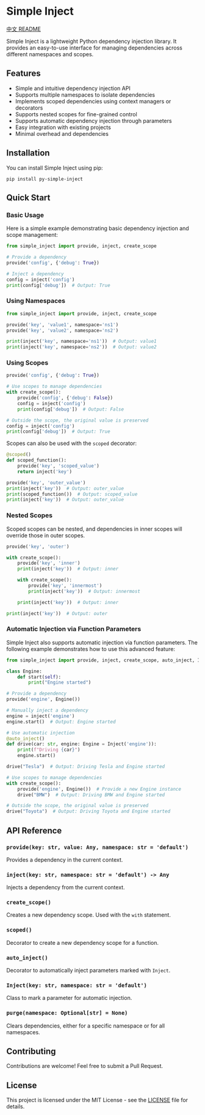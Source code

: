 # Simple Inject

[中文 README](README_zh.md)

Simple Inject is a lightweight Python dependency injection library. It provides an easy-to-use interface for managing dependencies across different namespaces and scopes.

## Features

- Simple and intuitive dependency injection API
- Supports multiple namespaces to isolate dependencies
- Implements scoped dependencies using context managers or decorators
- Supports nested scopes for fine-grained control
- Supports automatic dependency injection through parameters
- Easy integration with existing projects
- Minimal overhead and dependencies

## Installation

You can install Simple Inject using pip:

```
pip install py-simple-inject
```

## Quick Start

### Basic Usage

Here is a simple example demonstrating basic dependency injection and scope management:

```python
from simple_inject import provide, inject, create_scope

# Provide a dependency
provide('config', {'debug': True})

# Inject a dependency
config = inject('config')
print(config['debug'])  # Output: True
```

### Using Namespaces

```py
from simple_inject import provide, inject, create_scope

provide('key', 'value1', namespace='ns1')
provide('key', 'value2', namespace='ns2')

print(inject('key', namespace='ns1'))  # Output: value1
print(inject('key', namespace='ns2'))  # Output: value2
```

### Using Scopes

```py
provide('config', {'debug': True})

# Use scopes to manage dependencies
with create_scope():
    provide('config', {'debug': False})
    config = inject('config')
    print(config['debug'])  # Output: False

# Outside the scope, the original value is preserved
config = inject('config')
print(config['debug'])  # Output: True
```

Scopes can also be used with the `scoped` decorator:

```py
@scoped()
def scoped_function():
    provide('key', 'scoped_value')
    return inject('key')

provide('key', 'outer_value')
print(inject('key'))  # Output: outer_value
print(scoped_function())  # Output: scoped_value
print(inject('key'))  # Output: outer_value
```

### Nested Scopes

Scoped scopes can be nested, and dependencies in inner scopes will override those in outer scopes.

```python
provide('key', 'outer')

with create_scope():
    provide('key', 'inner')
    print(inject('key'))  # Output: inner

    with create_scope():
        provide('key', 'innermost')
        print(inject('key'))  # Output: innermost

    print(inject('key'))  # Output: inner

print(inject('key'))  # Output: outer
```

### Automatic Injection via Function Parameters

Simple Inject also supports automatic injection via function parameters. The following example demonstrates how to use this advanced feature:

```python
from simple_inject import provide, inject, create_scope, auto_inject, Inject

class Engine:
    def start(self):
        print("Engine started")

# Provide a dependency
provide('engine', Engine())

# Manually inject a dependency
engine = inject('engine')
engine.start()  # Output: Engine started

# Use automatic injection
@auto_inject()
def drive(car: str, engine: Engine = Inject('engine')):
    print(f"Driving {car}")
    engine.start()

drive("Tesla")  # Output: Driving Tesla and Engine started

# Use scopes to manage dependencies
with create_scope():
    provide('engine', Engine())  # Provide a new Engine instance
    drive("BMW")  # Output: Driving BMW and Engine started

# Outside the scope, the original value is preserved
drive("Toyota")  # Output: Driving Toyota and Engine started
```

## API Reference

### `provide(key: str, value: Any, namespace: str = 'default')`

Provides a dependency in the current context.

### `inject(key: str, namespace: str = 'default') -> Any`

Injects a dependency from the current context.

### `create_scope()`

Creates a new dependency scope. Used with the `with` statement.

### `scoped()`

Decorator to create a new dependency scope for a function.

### `auto_inject()`

Decorator to automatically inject parameters marked with `Inject`.

### `Inject(key: str, namespace: str = 'default')`

Class to mark a parameter for automatic injection.

### `purge(namespace: Optional[str] = None)`

Clears dependencies, either for a specific namespace or for all namespaces.

## Contributing

Contributions are welcome! Feel free to submit a Pull Request.

## License

This project is licensed under the MIT License - see the [LICENSE](LICENSE) file for details.